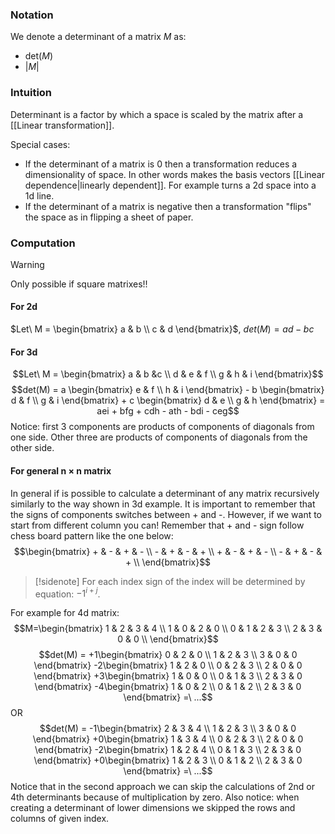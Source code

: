 ### Notation
We denote a determinant of a matrix $M$ as:
- det($M$) 
- $\vert M \vert$

### Intuition
Determinant is a factor by which a space is scaled by the matrix after a [[Linear transformation]].

Special cases: 
- If the determinant of a matrix is 0 then a transformation reduces a dimensionality of space. In other words makes the basis vectors [[Linear dependence|linearly dependent]]. For example turns a 2d space into a 1d line.
- If the determinant of a matrix is negative then a transformation "flips" the space as in flipping a sheet of paper.

### Computation
> [!Warning] 
> Only possible if square matrixes!!

#### For 2d
$Let\ M = \begin{bmatrix} a & b \\ c & d \end{bmatrix}$, $det(M) = ad-bc$ 

#### For 3d
$$Let\ M = \begin{bmatrix} a & b &c \\ d & e & f \\ g & h & i \end{bmatrix}$$
$$det(M) = 
a \begin{bmatrix} e & f \\ h & i \end{bmatrix} -
b \begin{bmatrix} d & f \\ g & i \end{bmatrix} + 
c \begin{bmatrix} d & e \\ g & h \end{bmatrix} = 
aei + bfg + cdh - ath - bdi - ceg$$
Notice: first 3 components are products of components of diagonals from one side. Other three are products of components of diagonals from the other side.

#### For general n $\times$ n matrix
In general if is possible to calculate a determinant of any matrix recursively similarly to the way shown in 3d example. It is important to remember that the signs of components switches between + and -. 
However, if we want to start from different column you can! Remember that + and - sign follow chess board pattern like the one below:
$$\begin{bmatrix} + & - & + & - \\ - & + & - & + \\ + & - & + & - \\ - & + & - & + \\ \end{bmatrix}$$
> [!sidenote]
>  For each index sign of the index will be determined by equation: $-1^{i+j}$. 

For example for 4d matrix:
$$M=\begin{bmatrix} 1 & 2 & 3 & 4 \\ 1 & 0 & 2 & 0 \\ 0 & 1 & 2 & 3 \\ 2 & 3 & 0 & 0 \\ \end{bmatrix}$$
$$det(M) = 
+1\begin{bmatrix} 0 & 2 & 0 \\ 1 & 2 & 3 \\ 3 & 0 & 0 \end{bmatrix}
-2\begin{bmatrix} 1 & 2 & 0 \\ 0 & 2 & 3 \\ 2 & 0 & 0 \end{bmatrix}
+3\begin{bmatrix} 1 & 0 & 0 \\ 0 & 1 & 3 \\ 2 & 3 & 0 \end{bmatrix}
-4\begin{bmatrix} 1 & 0 & 2 \\ 0 & 1 & 2 \\ 2 & 3 & 0 \end{bmatrix}
=\ ...$$
OR
$$det(M) = 
-1\begin{bmatrix} 2 & 3 & 4 \\ 1 & 2 & 3 \\ 3 & 0 & 0 \end{bmatrix}
+0\begin{bmatrix} 1 & 3 & 4 \\ 0 & 2 & 3 \\ 2 & 0 & 0 \end{bmatrix}
-2\begin{bmatrix} 1 & 2 & 4 \\ 0 & 1 & 3 \\ 2 & 3 & 0 \end{bmatrix}
+0\begin{bmatrix} 1 & 2 & 3 \\ 0 & 1 & 2 \\ 2 & 3 & 0 \end{bmatrix}
=\ ...$$
Notice that in the second approach we can skip the calculations of 2nd or 4th determinants because of multiplication by zero.
Also notice: when creating a determinant of lower dimensions we skipped the rows and columns of given index.